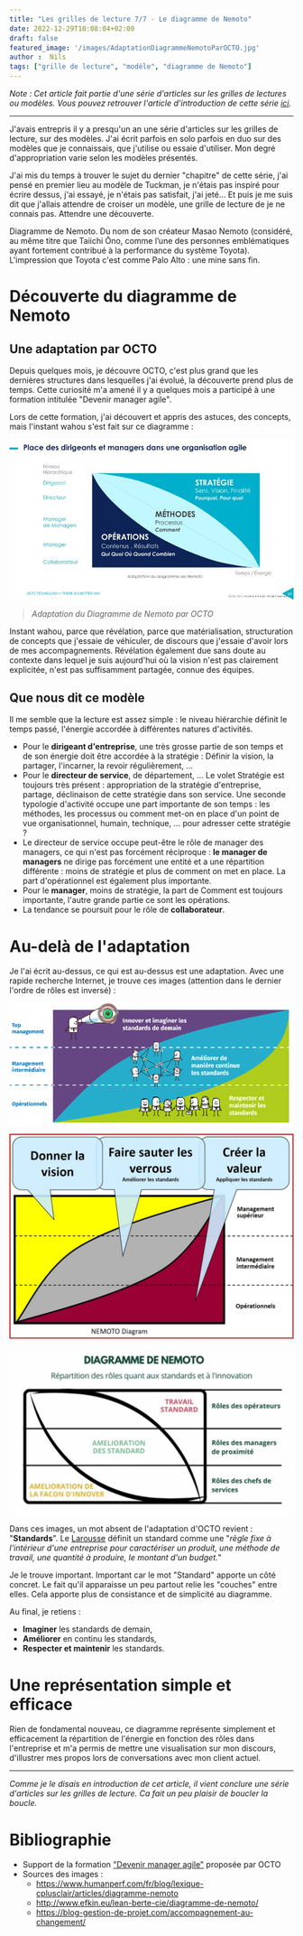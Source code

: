 ```yaml
---
title: "Les grilles de lecture 7/7 - Le diagramme de Nemoto"
date: 2022-12-29T10:08:04+02:00
draft: false
featured_image: '/images/AdaptationDiagrammeNemotoParOCTO.jpg'
author :  Nils
tags: ["grille de lecture", "modèle", "diagramme de Nemoto"]
---
```


*Note : Cet article fait partie d'une série d'articles sur les grilles de lectures ou modèles. Vous pouvez retrouver l'article d'introduction de cette série [ici](../introduction-aux-grilles-de-lecture/).*

---

J'avais entrepris il y a presqu'un an une série d'articles sur les grilles de lecture, sur des modèles. J'ai écrit parfois en solo parfois en duo sur des modèles que je connaissais, que j'utilise ou essaie d'utiliser. Mon degré d'appropriation varie selon les modèles présentés.

J'ai mis du temps à trouver le sujet du dernier "chapitre" de cette série, j'ai pensé en premier lieu au modèle de Tuckman, je n'étais pas inspiré pour écrire dessus, j'ai essayé, je n'étais pas satisfait, j'ai jeté... Et puis je me suis dit que j'allais attendre de croiser un modèle, une grille de lecture de je ne connais pas. Attendre une découverte. 

Diagramme de Nemoto. Du nom de son créateur Masao Nemoto (considéré, au même titre que Taiichi Ōno, comme l’une des personnes emblématiques ayant fortement contribué à la performance du système Toyota).
L'impression que Toyota c'est comme Palo Alto : une mine sans fin.

# Découverte du diagramme de Nemoto

## Une adaptation par OCTO

Depuis quelques mois, je découvre OCTO, c'est plus grand que les dernières structures dans lesquelles j'ai évolué, la découverte prend plus de temps. Cette curiosité m'a amené il y a quelques mois a participé à une formation intitulée "Devenir manager agile". 

Lors de cette formation, j'ai découvert et appris des astuces, des concepts, mais l'instant wahou s'est fait sur ce diagramme : 

![Adaptation du Diagramme de Nemoto par OCTO](AdaptationDiagrammeNemotoParOCTO.jpg "Adaptation du Diagramme de Nemoto par OCTO")  

> *Adaptation du Diagramme de Nemoto par OCTO*


Instant wahou, parce que révélation, parce que matérialisation, structuration de concepts que j'essaie de véhiculer, de discours que j'essaie d'avoir lors de mes accompagnements.
Révélation également due sans doute au contexte dans lequel je suis aujourd'hui où la vision n'est pas clairement explicitée, n'est pas suffisamment partagée, connue des équipes.

## Que nous dit ce modèle

Il me semble que la lecture est assez simple : le niveau hiérarchie définit le temps passé, l'énergie accordée à différentes natures d'activités.

- Pour le **dirigeant d'entreprise**, une très grosse partie de son temps et de son énergie doit être accordée à la stratégie : Définir la vision, la partager, l'incarner, la revoir régulièrement, ...
- Pour le **directeur de service**, de département, ... Le volet Stratégie est toujours très présent : appropriation de la stratégie d'entreprise, partage, déclinaison de cette stratégie dans son service. Une seconde typologie d'activité occupe une part importante de son temps : les méthodes, les processus ou comment met-on en place d'un point de vue organisationnel, humain, technique, ... pour adresser cette stratégie ?
- Le directeur de service occupe peut-être le rôle de manager des managers, ce qui n'est pas forcément réciproque : **le manager de managers** ne dirige pas forcément une entité et a une répartition différente : moins de stratégie et plus de comment on met en place. La part d'opérationnel est également plus importante.
- Pour le **manager**, moins de stratégie, la part de Comment est toujours importante, l'autre grande partie ce sont les opérations.
- La tendance se poursuit pour le rôle de **collaborateur**.


# Au-delà de l'adaptation

Je l'ai écrit au-dessus, ce qui est au-dessus est une adaptation. Avec une rapide recherche Internet, je trouve ces images (attention dans le dernier l'ordre de rôles est inversé) : 

![Diagramme de Nemoto 2](DiagrammeDeNemoto2.png "Diagramme de Nemoto")   

![Diagramme de Nemoto 1](DiagrammeDeNemoto1.jpeg "Diagramme de Nemoto")  

![Diagramme de Nemoto 3](DiagrammeDeNemoto3.png "Diagramme de Nemoto")  

Dans ces images, un mot absent de l'adaptation d'OCTO revient : "**Standards**". Le [Larousse](https://www.larousse.fr/dictionnaires/francais/standard/74452) définit un standard comme une "*règle fixe à l'intérieur d'une entreprise pour caractériser un produit, une méthode de travail, une quantité à produire, le montant d'un budget.*"

Je le trouve important. Important car le mot "Standard" apporte un côté concret. Le fait qu'il apparaisse un peu partout relie les "couches" entre elles. Cela apporte plus de consistance et de simplicité au diagramme.  
  
Au final, je retiens :  
- **Imaginer** les standards de demain,  
- **Améliorer** en continu les standards,  
- **Respecter et maintenir** les standards.  

# Une représentation simple et efficace

Rien de fondamental nouveau, ce diagramme représente simplement et efficacement la répartition de l'énergie en fonction des rôles dans l'entreprise et m'a permis de mettre une visualisation sur mon discours, d'illustrer mes propos lors de conversations avec mon client actuel.  
  

---
  

*Comme je le disais en introduction de cet article, il vient conclure une série d'articles sur les grilles de lecture. Ca fait un peu plaisir de boucler la boucle.*


# Bibliographie
- Support de la formation ["Devenir manager agile"](https://www.octo.academy/catalogue/formation/mop01-devenir-manager-agile/) proposée par OCTO
- Sources des images :  
 	- https://www.humanperf.com/fr/blog/lexique-cplusclair/articles/diagramme-nemoto  
 	- http://www.efkin.eu/lean-berte-cie/diagramme-de-nemoto/  
 	- https://blog-gestion-de-projet.com/accompagnement-au-changement/  


 


